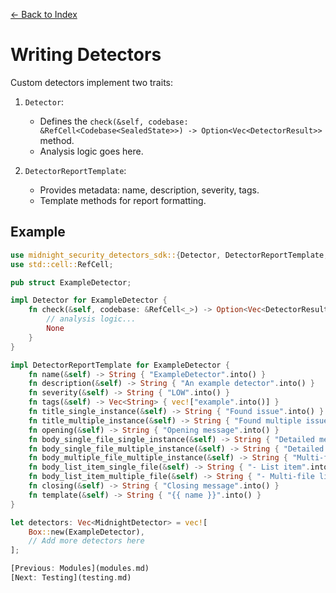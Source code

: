 <!-- docs/detectors.md -->
[← Back to Index](index.md)

# Writing Detectors

Custom detectors implement two traits:

1. `Detector`:
   - Defines the `check(&self, codebase: &RefCell<Codebase<SealedState>>) -> Option<Vec<DetectorResult>>` method.
   - Analysis logic goes here.

2. `DetectorReportTemplate`:
   - Provides metadata: name, description, severity, tags.
   - Template methods for report formatting.

## Example

```rust
use midnight_security_detectors_sdk::{Detector, DetectorReportTemplate, DetectorResult};
use std::cell::RefCell;

pub struct ExampleDetector;

impl Detector for ExampleDetector {
    fn check(&self, codebase: &RefCell<_>) -> Option<Vec<DetectorResult>> {
        // analysis logic...
        None
    }
}

impl DetectorReportTemplate for ExampleDetector {
    fn name(&self) -> String { "ExampleDetector".into() }
    fn description(&self) -> String { "An example detector".into() }
    fn severity(&self) -> String { "LOW".into() }
    fn tags(&self) -> Vec<String> { vec!["example".into()] }
    fn title_single_instance(&self) -> String { "Found issue".into() }
    fn title_multiple_instance(&self) -> String { "Found multiple issues".into() }
    fn opening(&self) -> String { "Opening message".into() }
    fn body_single_file_single_instance(&self) -> String { "Detailed message".into() }
    fn body_single_file_multiple_instance(&self) -> String { "Detailed multiple message".into() }
    fn body_multiple_file_multiple_instance(&self) -> String { "Multi-file message".into() }
    fn body_list_item_single_file(&self) -> String { "- List item".into() }
    fn body_list_item_multiple_file(&self) -> String { "- Multi-file list item".into() }
    fn closing(&self) -> String { "Closing message".into() }
    fn template(&self) -> String { "{{ name }}".into() }
}

let detectors: Vec<MidnightDetector> = vec![
    Box::new(ExampleDetector),
    // Add more detectors here
];

[Previous: Modules](modules.md)  
[Next: Testing](testing.md)